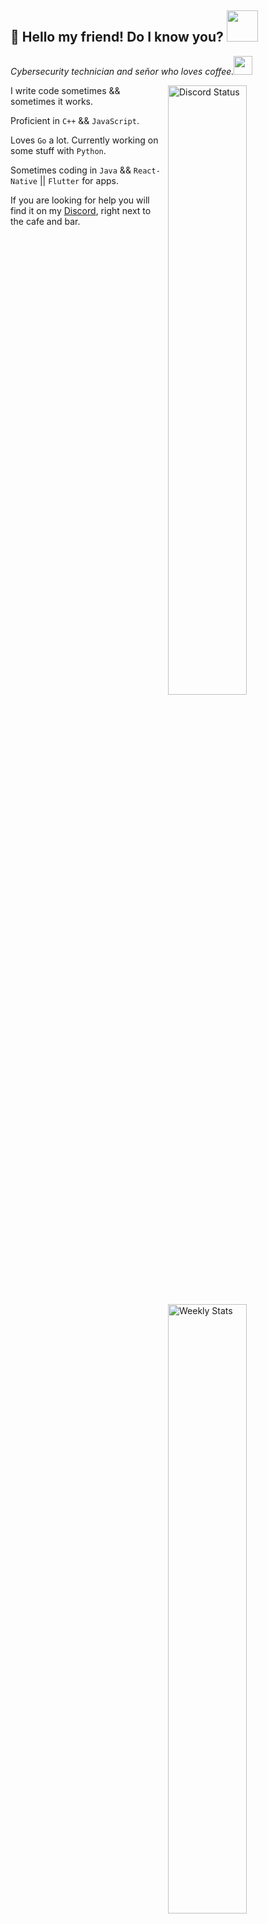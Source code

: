 <h2>👋 Hello my friend! Do I know you? <img src="https://media.giphy.com/media/12oufCB0MyZ1Go/giphy.gif" width="50"></h2>
<p><em>Cybersecurity technician and señor who loves coffee.</a><img src="https://media.giphy.com/media/WUlplcMpOCEmTGBtBW/giphy.gif" width="30"> 
</em></p>
<a href="https://discord.com/users/190755326637768704" target="_blank">
	<img width="50%" align="right" alt="Discord Status" src="https://lanyard.cnrad.dev/api/190755326637768704?bg=1f1f1f&borderRadius=5px">
</a>

<a href="https://wakatime.com/@ewolfie" target="_blank">
	<img width="50%" align="right" alt="Weekly Stats" src="https://github-readme-stats.vercel.app/api/wakatime?username=ewolfie&border_radius=5px&theme=dark&bg_color=1f1f1f&border_color=1f1f1f&icon_color=58a6ff&show_icons=true&disable_animations=true&custom_title=Last%20activity">
</a>

I write code sometimes && sometimes it works.

Proficient in `C++` && `JavaScript`.

Loves `Go` a lot. Currently working on some stuff with `Python`.

Sometimes coding in `Java` && `React-Native` || `Flutter` for apps.


If you are looking for help you will find it on my [Discord](https://discord.gg/4TWmMfMU6N), right next to the cafe and bar.

